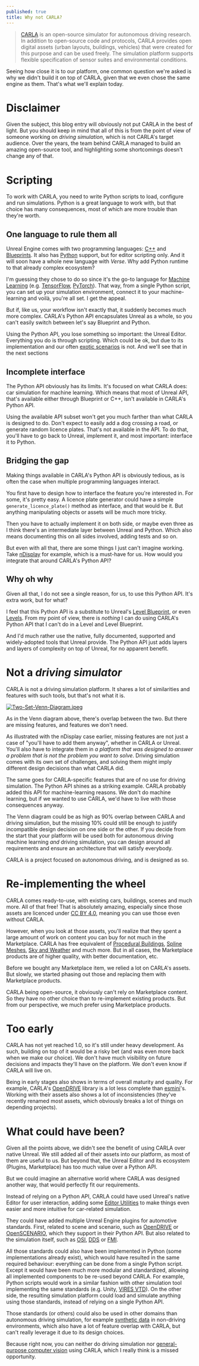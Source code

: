 ```yaml
---
published: true
title: Why not CARLA?
---
```

> [CARLA](http://carla.org/) is an open-source simulator for autonomous driving research. In addition to open-source code and protocols, CARLA provides open digital assets (urban layouts, buildings, vehicles) that were created for this purpose and can be used freely. The simulation platform supports flexible specification of sensor suites and environmental conditions.

Seeing how close it is to our platform, one common question we're asked is why we didn't build it on top of CARLA, given that we even chose the same engine as them. That's what we'll explain today.

# Disclaimer

Given the subject, this blog entry will obviously not put CARLA in the best of light. But you should keep in mind that all of this is from the point of view of someone working on *driving simulation*, which is not CARLA's target audience. Over the years, the team behind CARLA managed to build an amazing open-source tool, and highlighting some shortcomings doesn't change any of that.

# Scripting

To work with CARLA, you need to write Python scripts to load, configure and run simulations. Python is a great language to work with, but that choice has many consequences, most of which are more trouble than they're worth.

## One language to rule them all

Unreal Engine comes with two programming languages: [C++](https://docs.unrealengine.com/en-US/ProgrammingAndScripting/ProgrammingWithCPP/index.html) and [Blueprints](https://docs.unrealengine.com/en-US/ProgrammingAndScripting/Blueprints/index.html). It also has [Python](https://docs.unrealengine.com/en-US/ProductionPipelines/ScriptingAndAutomation/Python/index.html) support, but for editor scripting only. And it will soon have a whole new language with *Verse*. Why add Python runtime to that already complex ecosystem?

I'm guessing they chose to do so since it's the go-to language for [Machine Learning](https://en.wikipedia.org/wiki/Machine_learning) (e.g. [TensorFlow](https://www.tensorflow.org/), [PyTorch](https://pytorch.org/)). That way, from a single Python script, you can set up your simulation environment, connect it to your machine-learning and voilà, you're all set. I get the appeal.

But if, like us, your workflow isn't exactly that, it suddenly becomes much more complex. CARLA's Python API encapsulates Unreal as a whole, so you can't easily switch between let's say Blueprint and Python.

Using the Python API, you lose something so important: the Unreal Editor. Everything you do is through scripting. Which could be ok, but due to its implementation and our often [exotic scenarios](/scenarios) is not. And we'll see that in the next sections

## Incomplete interface

The Python API obviously has its limits. It's focused on what CARLA does: car simulation for machine learning. Which means that most of Unreal API, that's available either through Blueprint or C++, isn't available in CARLA's Python API.

Using the available API subset won't get you much farther than what CARLA is designed to do. Don't expect to easily add a dog crossing a road, or generate random licence plates. That's not available in the API. To do that, you'll have to go back to Unreal, implement it, and most important: interface it to Python.

## Bridging the gap

Making things available in CARLA's Python API is obviously tedious, as is often the case when multiple programming languages interact.

You first have to design how to interface the feature you're interested in. For some, it's pretty easy. A licence plate generator could have a simple `generate_licence_plate()` method as interface, and that would be it. But anything manipulating objects or assets will be much more tricky.

Then you have to actually implement it on both side, or maybe even three as I think there's an intermediate layer between Unreal and Python. Which also means documenting this on all sides involved, adding tests and so on.

But even with all that, there are some things I just can't imagine working. Take [nDisplay](https://docs.unrealengine.com/en-US/WorkingWithMedia/nDisplay/index.html) for example, which is a must-have for us. How would you integrate that around CARLA's Python API?

## Why oh why

Given all that, I do not see a single reason, for us, to use this Python API. It's extra work, but for what?

I feel that this Python API is a substitute to Unreal's [Level Blueprint](https://docs.unrealengine.com/en-US/ProgrammingAndScripting/Blueprints/UserGuide/Types/LevelBlueprint/index.html), or even [Levels](https://docs.unrealengine.com/en-US/Basics/Levels/index.html). From my point of view, there is *nothing* I can do using CARLA's Python API that I can't do in a Level and Level Blueprint.

And I'd much rather use the native, fully documented, supported and widely-adopted tools that Unreal provide. The Python API just adds layers and layers of complexity on top of Unreal, for no apparent benefit.

# Not a *driving simulator*

CARLA is not a driving simulation platform. It shares a lot of similarities and features with such tools, but that's not what it is.

[![Two-Set-Venn-Diagram.jpeg]({{site.baseurl}}/images/Two-Set-Venn-Diagram.jpeg)][0]

As in the Venn diagram above, there's overlap between the two. But there are missing features, and features we don't need.

As illustrated with the nDisplay case earlier, missing features are not just a case of "you'll have to add them anyway", whether in CARLA or Unreal. You'll also have to integrate them in *a platform that was designed to answer a problem that is not the problem you want to solve*. Driving simulation comes with its own set of challenges, and solving them might imply different design decisions than what CARLA did.

The same goes for CARLA-specific features that are of no use for driving simulation. The Python API shines as a striking example. CARLA probably added this API for machine-learning reasons. We don't do machine learning, but if we wanted to use CARLA, we'd have to live with those consequences anyway.

The Venn diagram could be as high as 90% overlap between CARLA and driving simulation, but the missing 10% could still be enough to justify incompatible design decision on one side or the other. If you decide from the start that your platform will be used both for autonomous driving machine learning *and* driving simulation, you can design around all requirements and ensure an architecture that will satisfy everybody.

CARLA is a project focused on autonomous driving, and is designed as so.

# Re-implementing the wheel

CARLA comes ready-to-use, with existing cars, buildings, scenes and much more. All of that free! That is absolutely amazing, especially since those assets are licenced under [CC BY 4.0](https://creativecommons.org/licenses/by/4.0/), meaning you can use those even without CARLA.

However, when you look at those assets, you'll realize that they spent a large amount of work on content you can buy for not much in the Marketplace. CARLA has free equivalent of [Procedural Buildings](https://www.unrealengine.com/marketplace/en-US/product/city-downtown-pack), [Spline Meshes](https://www.unrealengine.com/marketplace/en-US/product/nv-spline-tools), [Sky and Weather](https://www.unrealengine.com/marketplace/en-US/product/ultra-dynamic-sky) and much more. But in all cases, the Marketplace products are of higher quality, with better documentation, etc.

Before we bought any Marketplace item, we relied a lot on CARLA's assets. But slowly, we started phasing out those and replacing them with Marketplace products.

CARLA being open-source, it obviously can't rely on Marketplace content. So they have no other choice than to re-implement existing products. But from our perspective, we much prefer using Marketplace products.

# Too early

CARLA has not yet reached 1.0, so it's still under heavy development. As such, building on top of it would be a risky bet (and was even more back when we make our choice). We don't have much visibility on future decisions and impacts they'll have on the platform. We don't even know if CARLA will live on.

Being in early stages also shows in terms of overall maturity and quality. For example, CARLA's [OpenDRIVE](/opendrive) library is a lot less complete than [esmini](https://github.com/esmini/esmini)'s. Working with their assets also shows a lot of inconsistencies (they've recently renamed most assets, which obviously breaks a lot of things on depending projects).

# What could have been?

Given all the points above, we didn't see the benefit of using CARLA over native Unreal. We still added all of their assets into our platform, as most of them are useful to us. But beyond that, the Unreal Editor and its ecosystem (Plugins, Marketplace) has too much value over a Python API.

But we could imagine an alternative world where CARLA was designed another way, that would perfectly fit our requirements.

Instead of relying on a Python API, CARLA could have used Unreal's native Editor for user interaction, adding some [Editor Utilities](https://docs.unrealengine.com/en-US/ProductionPipelines/ScriptingAndAutomation/index.html) to make things even easier and more intuitive for car-related simulation.

They could have added multiple Unreal Engine plugins for automotive standards. First, related to scene and scenario, such as [OpenDRIVE](https://www.asam.net/standards/detail/opendrive/) or [OpenSCENARIO](https://www.asam.net/standards/detail/openscenario/), which they support in their Python API. But also related to the simulation itself, such as [OSI](https://opensimulationinterface.github.io/osi-documentation/index.html), [DDS](https://www.omg.org/omg-dds-portal/) or [FMI](https://fmi-standard.org/).

All those standards could also have been implemented in Python (some implementations already exist), which would have resulted in the same required behaviour: everything can be done from a single Python script. Except it would have been much more modular and standardized, allowing all implemented components to be re-used beyond CARLA. For example, Python scripts would work in a similar fashion with other simulation tool implementing the same standards (e.g. Unity, [VIRES VTD](https://vires.mscsoftware.com/)). On the other side, the resulting simulation platform could load and simulate anything using those standards, instead of relying on a single Python API.

Those standards (or others) could also be used in other domains than autonomous driving simulation, for example [synthetic data](https://en.wikipedia.org/wiki/Synthetic_data) in non-driving environments, which also have a lot of feature overlap with CARLA, but can't really leverage it due to its design choices.

Because right now, you can neither do driving simulation nor [general-purpose computer vision](https://blogs.unity3d.com/2020/06/10/use-unitys-computer-vision-tools-to-generate-and-analyze-synthetic-data-at-scale-to-train-your-ml-models/) using CARLA, which I really think is a missed opportunity.

[0]: https://www.lucidchart.com/pages/fr/exemple/diagramme-de-venn-en-ligne
